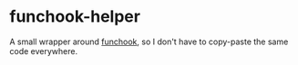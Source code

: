 # funchook-helper

A small wrapper around [funchook](https://github.com/kubo/funchook), so I don't have to copy-paste the same code everywhere.
